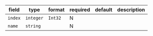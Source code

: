 | field | type | format | required | default | description |
|---|---|---|---|---|---|
| `index` | `integer` | `Int32` | N |  |
| `name` | `string` |  | N |  |
